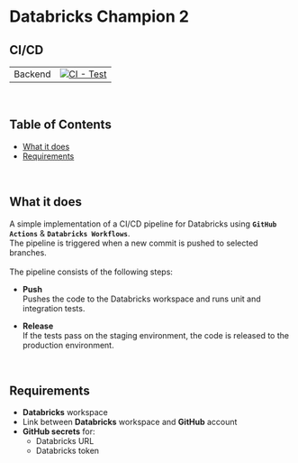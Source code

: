 # Databricks Champion 2

## CI/CD
| | |
| --- | --- |
| Backend | [![CI - Test](https://github.com/ggkenios/databricks-champion-two/actions/workflows/cicd.yml/badge.svg)](https://github.com/ggkenios/databricks-champion-two/actions/workflows/backend.yml) |
<br>

## Table of Contents
- [What it does](#what-it-does)
- [Requirements](#requirements)
<br>

## What it does
A simple implementation of a CI/CD pipeline for Databricks using **`GitHub Actions`** & **`Databricks Workflows`**. <br>
The pipeline is triggered when a new commit is pushed to selected branches. <br>
<br>
The pipeline consists of the following steps:
* **Push** <br>
    Pushes the code to the Databricks workspace and runs unit and integration tests.

* **Release** <br>
    If the tests pass on the staging environment, the code is released to the production environment.
<br>

## Requirements
* **__Databricks__** workspace
* Link between **__Databricks__** workspace and **__GitHub__** account
* **__GitHub secrets__** for:
    * Databricks URL
    * Databricks token
